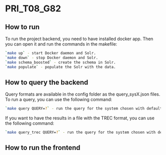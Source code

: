 # PRI_T08_G82

## How to run

To run the project backend, you need to have installed docker app. Then you can open it and run the commands in the makefile:

```bash
`make up` - start Docker daemon and Solr.
`make down` - stop Docker daemon and Solr.
`make schema_boosted` - create the schema in Solr.
`make populate` - populate the Solr with the data.
```

## How to query the backend

Query formats are available in the config folder as the query_sysX.json files. To run a query, you can use the following command:

```bash
`make query QUERY=?` - run the query for the system chosen with default value 1.
```

If you want to have the results in a file with the TREC format, you can use the following command:

```bash
`make query_trec QUERY=?` - run the query for the system chosen with default value 1 and save the results in a file.
```

## How to run the frontend
